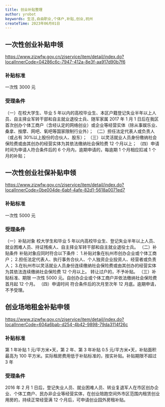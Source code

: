 ```yaml
---
title: 创业补贴整理
author: yrobot
keywords: 生活,自由职业,个体户,补贴,创业,杭州
createTime: 2023年06月01日
---
```


## 一次性创业补贴申领

https://www.zjzwfw.gov.cn/zjservice/item/detail/index.do?localInnerCode=04286c6c-7947-412a-8e3f-aa917d90b7f6

### 补贴标准

一次性 3000 元

### 受理条件

（一）在校大学生、毕业 5 年以内的高校毕业生、本区户籍登记失业半年以上人员、自主择业军转干部和自主就业退役士兵、随军家属 2017 年 1 月 1 日后在我区首次创办个体工商户（含经认定的网络创业）或企业等经营实体（除从事娱乐业、桑拿、按摩、网吧、氧吧等国家限制行业外）；
（二）担任法定代表人或负责人（或占有 30%以上股份的合伙人、股东）；
（三）以灵活就业人员身份缴纳社会保险费或由其创办的经营实体为其依法缴纳社会保险费 12 个月以上；
（四）申请时间为申请人符合条件后的 6 个月内，逾期申请的，每逾期 1 个月相应扣减 1 个月的补贴；

## 一次性创业社保补贴申领

https://www.zjzwfw.gov.cn/zjservice/item/detail/index.do?localInnerCode=0be004de-6abf-4afe-82d1-5618a0071ed7

### 补贴标准

一次性 5000 元

### 受理条件

（一）补贴对象
校大学生和毕业 5 年以内高校毕业生、登记失业半年以上人员、就业困难人员、持证残疾人、自主择业军转干部和自主就业退役士兵。
（二）补贴条件
补贴对象应同时符合以下条件： 1.补贴对象在杭州市创办企业或个体工商户； 2.担任法定代表人、执行事务合伙人、个人独资企业投资人、经营者或负责人； 3.在杭州市以灵活就业人员身份连续缴纳社会保险费或由其创办的经营实体为其依法连续缴纳社会保险费 12 个月以上。
转让过户的，不予补贴。
（三）补贴标准、期限
一次性 5000 元。自创办企业或个体工商户并依法缴纳社会保险费首月起 12 个月。
（四）申请时间
符合条件后的次月至次年 12 月底。逾期申请，不予受理。

## 创业场地租金补贴申领

https://www.zjzwfw.gov.cn/zjservice/item/detail/index.do?localInnerCode=604a6bab-d254-4b42-9898-79da3114f26c

### 补贴标准

第 1 年补贴 1 元/平方米•天，第 2 年、第 3 年补贴 0.5 元/平方米•天，补贴面积最高为 100 平方米。实际租房费用低于补贴标准的，按实补贴。补贴期限不超过 3 年

### 受理条件

2016 年 2 月 1 日后，登记失业人员、就业困难人员、转业复退军人在市区创办企业、个体工商户、民办非企业等经营实体，在创业陪跑空间外市区范围内租赁创业用房的，持续正常经营满 12 个月后，可申请创业园外房租补贴。
